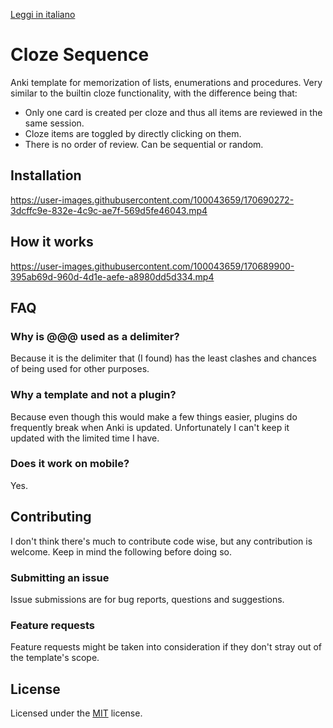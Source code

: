 [Leggi in italiano](https://github.com/tekinosman/cloze-sequence/blob/main/README-ita.md)

# Cloze Sequence

Anki template for memorization of lists, enumerations and procedures. Very similar to the builtin cloze functionality, with the difference being that:

- Only one card is created per cloze and thus all items are reviewed in the same session.
- Cloze items are toggled by directly clicking on them.
- There is no order of review. Can be sequential or random.

## Installation

https://user-images.githubusercontent.com/100043659/170690272-3dcffc9e-832e-4c9c-ae7f-569d5fe46043.mp4

## How it works

https://user-images.githubusercontent.com/100043659/170689900-395ab69d-960d-4d1e-aefe-a8980dd5d334.mp4

## FAQ

### Why is @@@ used as a delimiter?

Because it is the delimiter that (I found) has the least clashes and chances of being used for other purposes.

### Why a template and not a plugin?

Because even though this would make a few things easier, plugins do frequently break when Anki is updated. Unfortunately I can't keep it updated with the limited time I have.

### Does it work on mobile?

Yes.

## Contributing

I don't think there's much to contribute code wise, but any contribution is welcome. Keep in mind the following before doing so.

### Submitting an issue

Issue submissions are for bug reports, questions and suggestions.

### Feature requests

Feature requests might be taken into consideration if they don't stray out of the template's scope.

## License

Licensed under the [MIT](LICENSE) license.
